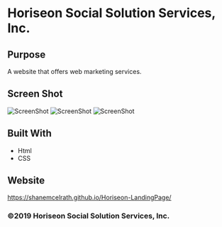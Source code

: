 # Horiseon Social Solution Services, Inc.

## Purpose
A website that offers web marketing services.

## Screen Shot
![ScreenShot](/assets/images/Screenshot1.png?raw=true "top")
![ScreenShot](/assets/images/Screenshot2.png?raw=true "mid")
![ScreenShot](/assets/images/Screenshot3.png?raw=true "bottom")

## Built With
* Html
* CSS

## Website
https://shanemcelrath.github.io/Horiseon-LandingPage/

### ©️2019 Horiseon Social Solution Services, Inc.